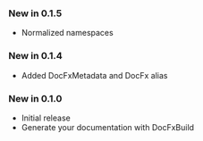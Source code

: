 ### New in 0.1.5
- Normalized namespaces

### New in 0.1.4
- Added DocFxMetadata and DocFx alias

### New in 0.1.0
- Initial release
- Generate your documentation with DocFxBuild